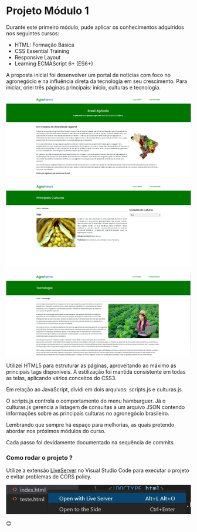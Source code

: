 # Projeto Módulo 1

Durante este primeiro módulo, pude aplicar os conhecimentos adquiridos nos seguintes cursos:

- HTML: Formação Básica
- CSS Essential Training
- Responsive Layout
- Learning ECMAScript 6+ (ES6+)

A proposta inicial foi desenvolver um portal de notícias com foco no agronegócio e na influência direta da tecnologia em seu crescimento. Para iniciar, criei três páginas principais: início, culturas e tecnologia.

![Página de Início](docs/pagina-inicial.png)

![Página de Início](docs/pagina-culturas.png)

![Página de Início](docs/pagina-tecnologia.png)

Utilizei HTML5 para estruturar as páginas, aproveitando ao máximo as principais tags disponíveis. A estilização foi mantida consistente em todas as telas, aplicando vários conceitos do CSS3.

Em relação ao JavaScript, dividi em dois arquivos: scripts.js e culturas.js.

O scripts.js controla o comportamento do menu hamburguer. Já o culturas.js gerencia a listagem de consultas a um arquivo JSON contendo informações sobre as principais culturas no agronegócio brasileiro.

Lembrando que sempre há espaço para melhorias, as quais pretendo abordar nos próximos módulos do curso. 

Cada passo foi devidamente documentado na sequência de commits.


### Como rodar o projeto ?

Utilize a extensão [LiveServer](https://marketplace.visualstudio.com/items?itemName=ritwickdey.LiveServer) no Visual Studio Code para executar o projeto e evitar problemas de CORS policy.

![Página de Início](docs/live-server.jpg)

😊
